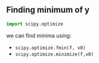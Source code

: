 ## Finding minimum of y
```python
import scipy.optimize
```
we can find minima using:
- `scipy.optimize.fmin(f, x0)`
- `scipy.optimize.minimize(f,x0)`
